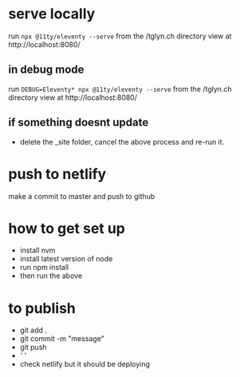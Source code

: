 # serve locally
run `npx @11ty/eleventy --serve` from the /tglyn.ch directory
view at http://localhost:8080/

## in debug mode
run `DEBUG=Eleventy* npx @11ty/eleventy --serve` from the /tglyn.ch directory
view at http://localhost:8080/

## if something doesnt update
- delete the _site folder, cancel the above process and re-run it.

# push to netlify
make a commit to master and push to github

# how to get set up
- install nvm
- install latest version of node
- run npm install
- then run the above

# to publish
- git add . 
- git commit -m "message"
- git push
- '    '
- check netlify but it should be deploying
